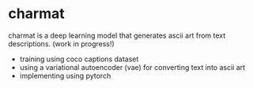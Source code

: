 # charmat
charmat is a deep learning model that generates ascii art from text descriptions. (work in progress!)
- training using coco captions dataset
- using a variational autoencoder (vae) for converting text into ascii art
- implementing using pytorch

